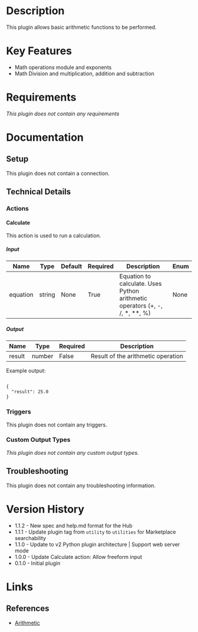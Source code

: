 # Description

This plugin allows basic arithmetic functions to be performed.

# Key Features

* Math operations module and exponents
* Math Division and multiplication, addition and subtraction

# Requirements

_This plugin does not contain any requirements_

# Documentation

## Setup

This plugin does not contain a connection.

## Technical Details

### Actions

#### Calculate

This action is used to run a calculation.

##### Input

|Name|Type|Default|Required|Description|Enum|
|----|----|-------|--------|-----------|----|
|equation|string|None|True|Equation to calculate. Uses Python arithmetic operators (+, -, /, *, **, %)|None|

##### Output

|Name|Type|Required|Description|
|----|----|--------|-----------|
|result|number|False|Result of the arithmetic operation|

Example output:

```

{
  "result": 25.0
}

```

### Triggers

This plugin does not contain any triggers.

### Custom Output Types

_This plugin does not contain any custom output types._

## Troubleshooting

This plugin does not contain any troubleshooting information.

# Version History

* 1.1.2 - New spec and help.md format for the Hub
* 1.1.1 - Update plugin tag from `utility` to `utilities` for Marketplace searchability
* 1.1.0 - Update to v2 Python plugin architecture | Support web server mode
* 1.0.0 - Update Calculate action: Allow freeform input
* 0.1.0 - Initial plugin

# Links

## References

* [Arithmetic](https://en.wikipedia.org/wiki/Arithmetic)

